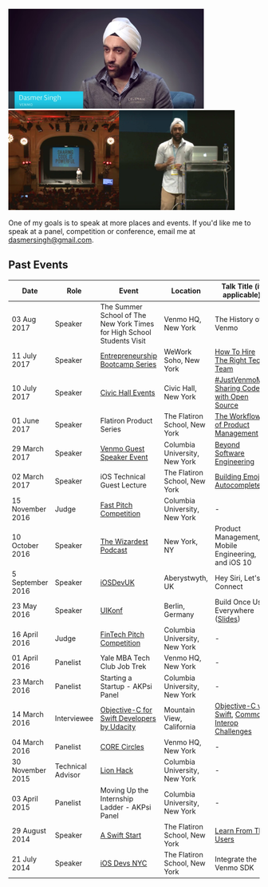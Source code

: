 <img src="images/talks/interview.jpg" height="200"><img src="images/talks/audience.jpg" height="200"><img src="images/talks/close_up.jpg" height="200">

One of my goals is to speak at more places and events.
If you'd like me to speak at a panel, competition or conference, email me at <dasmersingh@gmail.com>.

## Past Events

| Date        | Role | Event | Location | Talk Title (if applicable) |
| ----------- | ----- | ----- | ----- | -------- |
| 03 Aug 2017 | Speaker | The Summer School of The New York Times for High School Students Visit| Venmo HQ, New York | The History of Venmo |
| 11 July 2017 | Speaker | [Entrepreneurship Bootcamp Series][20] | WeWork Soho, New York | [How To Hire The Right Tech Team][20b] |
| 10 July 2017 | Speaker |  [Civic Hall Events][19] | Civic Hall, New York | [#JustVenmoMe: Sharing Code with Open Source][21] |
| 01 June 2017 | Speaker |  Flatiron Product Series | The Flatiron School, New York | [The Workflows of Product Management][18] |
| 29 March 2017 | Speaker | [Venmo Guest Speaker Event][15] | Columbia University,  New York | [Beyond Software Engineering][17] |
| 02 March 2017 | Speaker | iOS Technical Guest Lecture | The Flatiron School, New York | [Building Emoji Autocomplete][16] |
| 15 November 2016 | Judge | [Fast Pitch Competition][1] | Columbia University,  New York | - |
| 10 October 2016 | Speaker | [The Wizardest Podcast][13a] | New York, NY | Product Management, Mobile Engineering, and iOS 10 |
| 5 September 2016 | Speaker | [iOSDevUK][1] | Aberystwyth, UK | Hey Siri, Let's Connect |
| 23 May 2016 | Speaker | [UIKonf][8a] | Berlin, Germany | Build Once Use Everywhere ([Slides][8c]) |
| 16 April 2016 | Judge | [FinTech Pitch Competition][7] | Columbia University,  New York | - |
| 01 April 2016 | Panelist | Yale MBA Tech Club Job Trek | Venmo HQ,  New York | - |
| 23 March 2016 | Panelist | Starting a Startup - AKPsi Panel | Columbia University,  New York | - |
| 14 March 2016 | Interviewee | [Objective-C for Swift Developers by Udacity][9] | Mountain View,  California | [Objective-C vs Swift][10], [Common Interop Challenges][11] |
| 04 March 2016 | Panelist | [CORE Circles][5] | Venmo HQ, New York | - |
| 30 November 2015 | Technical Advisor | [Lion Hack][6] |Columbia University,  New York | - |
| 03 April 2015 | Panelist | Moving Up the Internship Ladder - AKPsi Panel |Columbia University,  New York |- |
| 29 August 2014 | Speaker | [A Swift Start][3] | The Flatiron School, New York | [Learn From Thy Users][4] |
| 21 July 2014 | Speaker | [iOS Devs NYC][2] | The Flatiron School, New York | Integrate the Venmo SDK |

[1]: http://www.iosdevuk.com/
[2]: http://www.meetup.com/iOS-Devs-NYC/events/194385732/
[3]: http://aswiftstart.com/
[4]: https://speakerdeck.com/dasmer/learn-from-thy-users
[5]: http://coreatcu.com/corecircles
[6]: http://columbiaentrepreneurs.org/CEONEW2015/lion-hack-cbs-2015/
[7]: https://www.evensi.us/core-fintech-amp-social-entrepreneurship-elevator-pitch/175092386
[8a]: http://www.uikonf.com
[8b]: https://www.youtube.com/watch?v=JbIoI7sm4_o&t=37m0s
[8c]: https://speakerdeck.com/dasmer/build-once-use-everywhere
[9]: https://www.udacity.com/course/objective-c-for-swift-developers--ud1009
[10]: https://classroom.udacity.com/courses/ud1009/lessons/7813929061/concepts/79651565980923
[11]: https://classroom.udacity.com/courses/ud1009/lessons/8087838321/concepts/81452688740923
[12]: https://www.youtube.com/watch?v=JbIoI7sm4_o
[13a]: https://wizardest.com/tagged/podcast
[13b]: https://wizardest.com/wizardest-podcast-episode-1-dasmer-singh-product-manager-at-venmo-fc7fea62ff42#.4tajek5lz
[14]: https://www.eventbrite.com/e/columbia-fast-pitch-competition-2016-registration-29058471671?aff=erelexpmlt
[15]: https://www.facebook.com/events/1897105280571033/
[16]: http://share.snacktools.com/959B5A59E8C/bh3212q8
[17]: https://speakerdeck.com/dasmer/beyond-software-engineering
[18]: https://speakerdeck.com/dasmer/the-workflows-of-product-management
[19]: https://www.eventbrite.com/e/justvenmome-sharing-code-with-open-source-tickets-35387480908
[20]: https://www.eventbrite.com/e/entrepreneurship-bootcamp-series-how-to-hire-the-right-tech-team-tickets-35482476041
[20b]: https://speakerdeck.com/dasmer/hiring-the-right-technology-team
[21]: https://speakerdeck.com/dasmer/sharing-code-with-open-source
